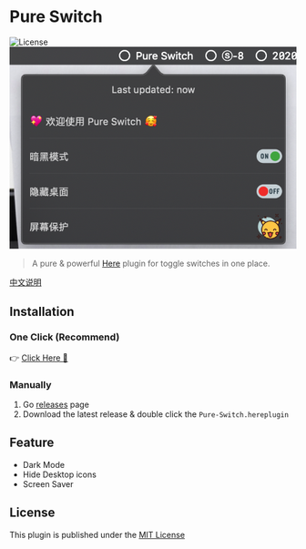 # Pure Switch

![License](https://img.shields.io/badge/license-MIT-blue.svg)
![Pure-Switch](./media/pure-switch-zh.png)

> A pure & powerful [Here](https://here.app) plugin for toggle switches in one place.

[中文说明](./README_zh.md)

## Installation

### One Click  (Recommend)

👉 <a href="https://jump.here.app/?installPlugin?title=Pure-Switch&url=https://github.com/FriendsOfHere/one-switch/releases/latest/download/Pure-Switch.hereplugin">Click Here 🔌</a>

### Manually
1. Go [releases](https://github.com/FriendsOfHere/pure-switch/releases/latest/) page
2. Download the latest release & double click the `Pure-Switch.hereplugin`

## Feature
- Dark Mode
- Hide Desktop icons
- Screen Saver

## License
This plugin is published under the [MIT License](./LICENSE.md)
